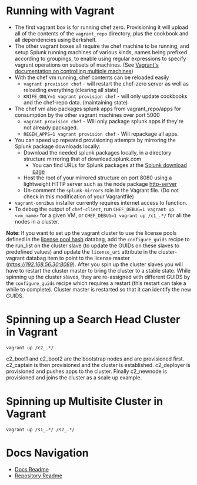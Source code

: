 Running with Vagrant
====================
* The first vagrant box is for running chef zero. Provisioning it will upload all of the contents of the `vagrant_repo` directory, plus the cookbook and all dependencies using Berkshelf.
* The other vagrant boxes all require the chef machine to be running, and setup Splunk running machines of various kinds, names being prefixed according to groupings, to enable using regular expressions to specify vagrant operations on subsets of machines. (See [Vagrant's documentation on controlling multiple machines](http://docs.vagrantup.com/v2/multi-machine/))
* With the chef vm running, chef contents can be reloaded easily
  * `vagrant provision chef` - will restart the chef-zero server as well as reloading everything (clearing all state)
  * `KNIFE_ONLY=1 vagrant provision chef` - will only update cookbooks and the chef-repo data. (maintaining state)
* The chef vm also packages splunk apps from vagrant_repo/apps for consumption by the other vagrant machines over port 5000
  * `vagrant provision chef` - Will only package splunk apps if they're not already packaged.
  * `REGEN_APPS=1 vagrant provision chef` - Will repackage all apps.
* You can speed up repeated provisioning attempts by mirroring the Splunk package downloads locally:
  * Download the needed splunk packages locally, in a directory structure mirroring that of download.splunk.com
    * You can find URLs for Splunk packages at the [Splunk download page](http://splunk.com/download)
  * Host the root of your mirrored structure on port 8080 using a lightweight HTTP server such as the node package [http-server](https://npmjs.org/package/http-server)
  * Un-comment the `splunk-mirrors` role in the Vagrant file. (Do not check in this modification of your Vagrantfile)
* `vagrant-omnibus` installer currently requires internet access to function.
* To debug the output of `chef-client`, run `CHEF_DEBUG=1 vagrant up <vm_name>` for a given VM, or `CHEF_DEBUG=1 vagrant up /c1_.*/` for all the nodes in a cluster.

**Note**:
If you want to set up the vagrant cluster to use the license pools defined in the [license pool hash](databags.md#license-pool-hash) databag, add the `configure_guids` recipe to the run_list on the cluster slave (to update the GUIDs on these slaves to predefined values) and update the `license_uri` attribute in the cluster-vagrant databag item to point to the license master (_https://192.168.56.30:8089_).
After you spin up the cluster slaves you will have to restart the cluster master to bring the cluster to a stable state. While spinning up the cluster slaves, they are re-assigned with different GUIDS by the `configure_guids` recipe which requires a restart (this restart can take a while to complete). Cluster master is restarted so that it can identify the new GUIDS.

# Spinning up a Search Head Cluster in Vagrant

`vagrant up /c2_.*/`

c2_boot1 and c2_boot2 are the bootstrap nodes and are provisioned first. c2_captain is then provisioned and the cluster is established. c2_deployer is provisioned and pushes apps to the cluster. Finally c2_newnode is provisioned and joins the cluster as a scale up example.

# Spinning up Multisite Cluster in Vagrant

`vagrant up /s1_.*/ /s2_.*/`

Docs Navigation
===============
* [Docs Readme](README.md)
* [Repository Readme](../README.md)
